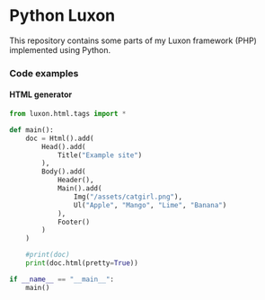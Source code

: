 # Python Luxon
This repository contains some parts of my Luxon framework (PHP) implemented using Python.

### Code examples
#### HTML generator
```py
from luxon.html.tags import *

def main():
    doc = Html().add(
        Head().add(
            Title("Example site")
        ),
        Body().add(
            Header(),
            Main().add(
                Img("/assets/catgirl.png"),
                Ul("Apple", "Mango", "Lime", "Banana")
            ),
            Footer()
        )
    )

    #print(doc)
    print(doc.html(pretty=True))

if __name__ == "__main__":
    main()
```